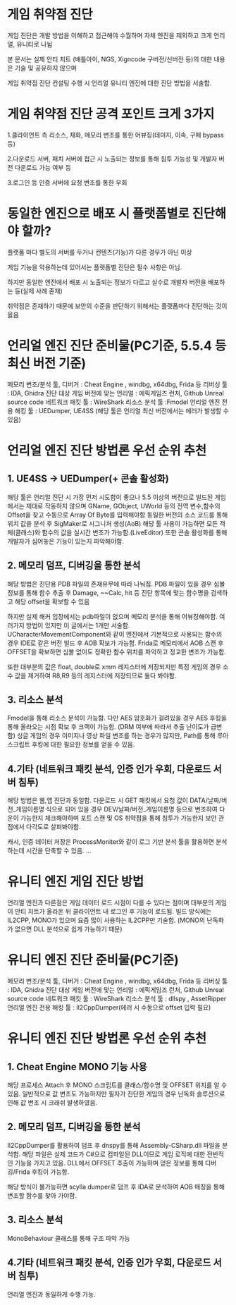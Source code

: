 # 게임 취약점 진단
게임 진단은 개발 방법을 이해하고 접근해야 수월하며 자체 엔진을 제외하고 크게 언리얼, 유니티로 나뉨

본 문서는 실제 안티 치트 (배틀아이, NGS, Xigncode 구버전/신버전 등)의 대한 내용은 기술 및 공유하지 않으며

게임 취약점 진단 컨설팅 수행 시 언리얼 유니티 엔진에 대한 진단 방법을 서술함.

# 게임 취약점 진단 공격 포인트 크게 3가지
1.클라이언트 측 리소스, 재화, 메모리 변조를 통한 어뷰징(데미지, 이속, 구매 bypass등)

2.다운로드 서버, 패치 서버에 접근 시 노출되는 정보를 통해 침투 가능성 및 개발자 버전 다운로드 가능 여부 등

3.로그인 등 인증 서버에 요청 변조를 통한 우회

# 동일한 엔진으로 배포 시 플랫폼별로 진단해야 할까?
플랫폼 마다 별도의 서버를 두거나 컨텐츠(기능)가 다른 경우가 아닌 이상

게임 기능을 악용하는데 있어서는 플랫폼별 진단은 필수 사항은 아님.

하지만 동일한 엔진에서 배포 시 노출되는 정보가 다르고 실수로 개발자 버전을 배포하는 등(실제 사례 존재)

취약점은 존재하기 때문에 보안의 수준을 판단하기 위해서는 플랫폼마다 진단하는 것이 옳음

# 언리얼 엔진 진단 준비물(PC기준, 5.5.4 등 최신 버전 기준)
메모리 변조/분석 툴, 디버거 : Cheat Engine , windbg, x64dbg, Frida 등
리버싱 툴 : IDA, Ghidra 
진단 대상 게임 버전에 맞는 언리얼 : 에픽게임즈 런처, Github Unreal source code
네트워크 패킷 툴 : WireShark
리소스 분석 툴 :Fmodel
언리얼 엔진 전용 해킹 툴 : UEDumper, UE4SS
(해당 툴은 언리얼 최신 버전에서는 에러가 발생할 수 있음)

# 언리얼 엔진 진단 방법론 우선 순위 추천
## 1. UE4SS -> UEDumper(+ 콘솔 활성화)
해당 툴은 언리얼 진단 시 가장 먼저 시도함이 좋으나
5.5 이상의 버전으로 빌드된 게임에서는 제대로 작동하지 않으며
GName, GObject, UWorld 등의 전역 변수,함수의 Offset을 찾고
수동으로 Array Of Byte를 입력해야함
동일한 버전의 소스 코드를 통해 위치 값을 분석 후 
SigMaker로 시그니처 생성(AoB)
해당 툴 사용이 가능하면 모든 객체(클래스)와 함수의 값을 실시간 변조가 가능함.(LiveEditor)
또한 콘솔 활성화를 통해 개발자가 심어놓은 기능이 있는지 파악해야함.

## 2. 메모리 덤프, 디버깅을 통한 분석
해당 방법은 진단용 PDB 파일의 존재유무에 따라 나눠짐.
PDB 파일이 있을 경우 심볼 정보를 통해 함수 추출 후 Damage, ~~Calc, hit 등
진단 항목에 맞는 함수명을 검색하고 해당 offset을 확보할 수 있음

하지만 실제 해커 입장에서는 pdb파일이 없으며 메모리 분석을 통해 어뷰징해야함.
여러가지 방법이 있지만 이 글에서는 1개만 서술함.
UCharacterMovementComponent와 같이 엔진에서 기본적으로 사용되는 함수의 경우
IDE로 같은 버전 빌드 후 AOB 확보가 가능함.
Frida로 메모리에서 AOB 스캔 후 OFFSET을 확보하면 심볼 없이도 정확한 함수 위치를 파악하고 정교한 변조가 가능함.

또한 대부분의 값은 float, double로 xmm 레지스터에 저장되지만
특정 게임의 경우 소수 값을 제거하여 R8,R9 등의 레지스터에 저장되므로 둘다 봐야함.

## 3. 리소스 분석
Fmodel을 통해 리소스 분석이 가능함.
다만 AES 암호화가 걸려있을 경우 AES 후킹을 통해 올라오는 시점 확보 후 크랙이 가능함.
(DRM 여부에 따라서 추출 난이도가 급변함)
싱글 게임의 경우 이미지나 영상 파일 변조를 하는 경우가 많지만,
Path를 통해 루아 스크립트 후킹에 대한 필요한 정보를 얻을 수 있음.

## 4.기타 (네트워크 패킷 분석, 인증 인가 우회, 다운로드 서버 침투)
해당 방법은 웹,앱 진단과 동일함.
다운로드 시 GET 패킷에서 요청 값이 DATA/날짜/버전_게임이름명 식으로 되어 있을 경우
DEV/날짜/버전_게임이름명 등으로 변조하여 다운이 가능한지 체크해야하며 
포트 스캔 및 OS 취약점을 통해 침투가 가능한지 보안 관점에서 다각도로 살펴봐야함.

캐시, 인증 데이터 저장은 ProcessMoniter와 같이 로그 기반 분석 툴을 활용하면 분석하는데 시간을 단축할 수 있음.
...

# 유니티 엔진 게임 진단 방법
언리얼 엔진과 다른점은 게임 데이터 로드 시점이 다를 수 있다는 점이며
대부분의 게임이 안티 치트가 올라온 뒤 클라이언트 내 로그인 후 기능이 로드됨.
빌드 방식에는 IL2CPP, MONO가 있으며 요즘 많이 사용하는 IL2CPP만 기술함.
(MONO의 난독화가 없으면 DLL 분석으로 쉽게 가능하기 때문)

# 유니티 엔진 진단 준비물(PC기준)
메모리 변조/분석 툴, 디버거 : Cheat Engine , windbg, x64dbg, Frida 등
리버싱 툴 : IDA, Ghidra 
진단 대상 게임 버전에 맞는 언리얼 : 에픽게임즈 런처, Github Unreal source code
네트워크 패킷 툴 : WireShark
리소스 분석 툴 : dllspy , AssetRipper
언리얼 엔진 전용 해킹 툴 : Il2CppDumper(에러 시 수동으로 offset 입력 필요)

# 유니티 엔진 진단 방법론 우선 순위 추천
## 1. Cheat Engine MONO 기능 사용
해당 프로세스 Attach 후 MONO 스크립트를 클래스/함수명 및 OFFSET 위치를 알 수 있음.
일반적으로 값 변조도 가능하지만 필자가 진단한 게임의 경우 
난독화 솔루션으로 인해 값 변조 시 크래쉬 발생하였음.

## 2. 메모리 덤프, 디버깅을 통한 분석
Il2CppDumper를 활용하여 덤프 후 dnspy를 통해 Assembly-CSharp.dll 파일을 분석함.
해당 파일은 실제 코드가 C#으로 컴파일된 DLL이므로 게임 로직에 대한 전반적인 기능을 가지고 있음.
DLL에서 OFFSET 추출이 가능하며 얻은 정보를 통해 디버깅/Frida 후킹이 가능함.

해당 방식이 불가능하면 scylla dumper로 덤프 후 IDA로 분석하여 AOB 매칭을 통해 변조할 함수를 찾아 가야함.

## 3. 리소스 분석
MonoBehaviour 클래스를 통해 구조 파악 가능

## 4.기타 (네트워크 패킷 분석, 인증 인가 우회, 다운로드 서버 침투)
언리얼 엔진과 동일하게 수행 가능.

